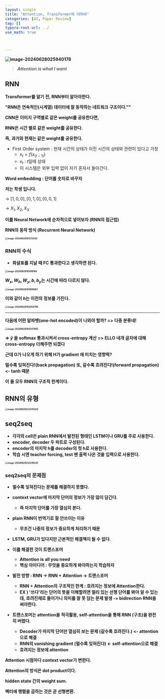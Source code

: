 ```yaml
---
layout: single
title: "Attention, Transformer에 대하여"
categories: [AI, Paper Review]
tag: []
typora-root-url: ../
use_math: true



---
```


**<img src="/images/2024-06-28-Atttention/image-20240628025940178.png" alt="image-20240628025940178"/>**

> ***Attention is what I want***



## RNN



**Transformer를 알기 전, RNN부터 알아야한다.**

**"RNN은 연속적인(시계열) 데이터에 잘 동작하는 네트워크 구조이다.""**

**CNN은 이미지 구역별로 같은 weight를 공유한다면,**

**RNN은 시간 별로 같은 weight를 공유한다.**

**즉, 과거와 현재는 같은 weight를 공유한다.**

- First Order system : 현재 시간의 상태가 이전 시간의 상태와 관련이 있다고 가정
  - $x_t = f(x_(t-1))$
  - $x_t$ : $t$일때 상태
  - 이 시스템은 외부 입력 없이 자기 혼자서 돌아간다.

**Word embedding : 단어를 숫자로 바꾸자**

**저는 학생 입니다.**

-> $[1,0,0], [0,1,0], [0,0,1]$

-> $X_1, X_2, X_3$

**이를 Neural Network에 순차적으로 넣어보자 (RNN의 접근법)**

**RNN의 동작 방식 (Recurrent Neural Network)**

**<img src="/images/2024-06-28-Atttention/image-20240628181213342.png" alt="image-20240628181213342" style="zoom:50%;" />**

### **RNN의 수식**

- **화살표를 지날 때 FC 통과한다고 생각하면 된다.**

**<img src="/images/2024-06-28-Atttention/image-20240628181416186.png" alt="image-20240628181416186" style="zoom:50%;" />**

**$W_x, W_h, W_y, b, b_y$는 시간에 따라 다르지 않다.**

**<img src="/images/2024-06-28-Atttention/image-20240628181909067.png" alt="image-20240628181909067" style="zoom:50%;" />**

**이와 같이 $h$는 이전의 정보를 가진다.**

**<img src="/images/2024-06-28-Atttention/image-20240628182054796.png" alt="image-20240628182054796" style="zoom:50%;" />**

****

**다음에 어떤 알파벳(one-hot encoded)이 나와야 할까? => 다중 분류네!**

**<img src="/images/2024-06-28-Atttention/image-20240628183547905.png" alt="image-20240628183547905" style="zoom:50%;" />**



**=> *ŷ* 을 softmax 통과시켜서 cross-entropy 계산**
**=> ELLO 네개 글자에 대해 cross-entropy 더해주면 되겠다**

**근데 O가 나오게 하기 위해 H가 gradient 에 미치는 영향력?**

**멀수록 잊혀진다!(back propagation) 또, 갈수록 흐려진다!(forward propagation) <- tanh 때문**

**이 둘 모두 RNN의 구조적 한계이다.**



## RNN의 유형



**<img src="/images/2024-06-28-Atttention/image-20240629233135329.png" alt="image-20240629233135329" style="zoom:50%;" />**



## **seq2seq**

- **각각의 cell은 plain RNN에서 발전된 형태인 LSTM이나 GRU를 주로 사용한다.**
- **encoder, decoder 두 파트로 구성된다.**
- **encoder의 마지막 h를 decoder의 첫 h로 사용한다.**
- **학습 시엔 teacher forcing, test 땐 출력 나온 것을 입력으로 사용한다.**

**<img src="/images/2024-06-28-Atttention/image-20240629233216235.png" alt="image-20240629233216235" style="zoom:50%;" />**



### **seq2seq의 문제점**

- **멀수록 잊혀진다는 문제를 해결하지 못했다.**
- **context vector에 마지막 단어의 정보가 가장 많이 담긴다.**
  - **즉 마지막 단어를 가장 열심히 본다.**





- **plain RNN이 번역기로 잘 안쓰이는 이유**
  - **무조건 나중의 정보가 중요하게 처리하기 때문**
- **LSTM, GRU가 있다지만 근본적인 해결책이 될 수 없다.**
- **이를 해결한 것이 트랜스포머**
  - **Attention is all you need**
  - **핵심 아이디어 : 무엇을 중요하게 봐야하는지 학습하자**
- **발전 방향 : RNN -> RNN + Attention -> 트랜스포머**
  - **RNN + Attention의 구조적인 한계 : 흐려지는 정보에 Attention한다.**
  - **EX ) '쓰다'라는 단어의 뜻을 이해할려면 멀리 있는 선행 단어를 봐야 알 수 있는데, 흐려진채로 들어가니 의미를 잘 못 담는 문제 발생 -> bidirection RNN을 써야한다.**
- **트랜스포머는 attention을 적극활용, self-attention을 통해 RNN (구조)을 완전히 버렸다.**
  - **Decoder가 마지막 단어만 열심히 보는 문제 (갈수록 흐려진다.) <- attention으로 해결**
  - **RNN의 vanishing gradient (멀수록 잊혀진다) <- self-attention으로 해결**
  - **흐려지는 정보에 attention**





**Attention 시점마다 context vector가 변한다.**

**Attention의 방식은 dot product이다.**

**hidden state 간의 weight sum.**

 **벡터에 행렬을 곱하는 것은 곧 선형변환.**





